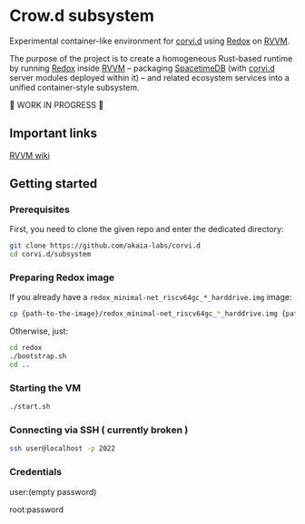 # Crow.d subsystem

Experimental container-like environment for [corvi.d](https://github.com/akaia-labs/corvi.d) using [Redox](https://gitlab.redox-os.org/redox-os/redox) on [RVVM](https://github.com/LekKit/RVVM).

The purpose of the project is to create a homogeneous Rust-based runtime by running [Redox](https://gitlab.redox-os.org/redox-os/redox) inside [RVVM](https://github.com/LekKit/RVVM) – packaging [SpacetimeDB](https://github.com/ClockworkLabs/SpacetimeDB) (with [corvi.d](https://github.com/akaia-labs/corvi.d) server modules deployed within it) – and related ecosystem services into a unified container-style subsystem.

🚧 WORK IN PROGRESS 🚧

## Important links

[RVVM wiki](https://github.com/LekKit/RVVM/wiki/Running#running-rvvm)

## Getting started

### Prerequisites

First, you need to clone the given repo and enter the dedicated directory:

```bash
git clone https://github.com/akaia-labs/corvi.d
cd corvi.d/subsystem
```

### Preparing Redox image

If you already have a `redox_minimal-net_riscv64gc_*_harddrive.img` image:

```bash
cp {path-to-the-image}/redox_minimal-net_riscv64gc_*_harddrive.img {path-to-this-repo}/redox/redox_minimal-net.img
```

Otherwise, just:

```bash
cd redox
./bootstrap.sh
cd ..
```

### Starting the VM

```bash
./start.sh
```

### Connecting via SSH ( currently broken )

```bash
ssh user@localhost -p 2022
```

### Credentials

user:(empty password)

root:password
